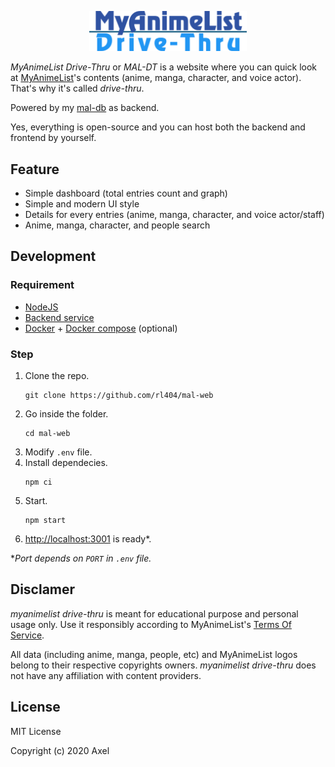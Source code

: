 <p align=center>
    <img src="https://raw.githubusercontent.com/rl404/mal-web/master/public/images/logo.svg" width='50%'>
</p>

*MyAnimeList Drive-Thru* or *MAL-DT* is a website where you can quick look at [MyAnimeList](https://myanimelist.net)'s contents (anime, manga, character, and voice actor). That's why it's called *drive-thru*.

Powered by my [mal-db](https://github.com/rl404/mal-db) as backend.

Yes, everything is open-source and you can host both the backend and frontend by yourself.

## Feature

- Simple dashboard (total entries count and graph)
- Simple and modern UI style
- Details for every entries (anime, manga, character, and voice actor/staff)
- Anime, manga, character, and people search

## Development

### Requirement

- [NodeJS](https://nodejs.org)
- [Backend service](https://github.com/rl404/go-malscraper)
- [Docker](https://docker.com) + [Docker compose](https://docs.docker.com/compose/) (optional)

### Step

1. Clone the repo.
    ```
    git clone https://github.com/rl404/mal-web
    ```
2. Go inside the folder.
    ```
    cd mal-web
    ```
3. Modify `.env` file.
4. Install dependecies.
    ```
    npm ci
    ```
5. Start.
    ```
    npm start
    ```
6. [http://localhost:3001](http://localhost:3001) is ready*.

**Port depends on `PORT` in `.env` file.*

## Disclamer

_myanimelist drive-thru_ is meant for educational purpose and personal usage only. Use it responsibly according to MyAnimeList's [Terms Of Service](https://myanimelist.net/about/terms_of_use).

All data (including anime, manga, people, etc) and MyAnimeList logos belong to their respective copyrights owners. *myanimelist drive-thru* does not have any affiliation with content providers.

## License

MIT License

Copyright (c) 2020 Axel